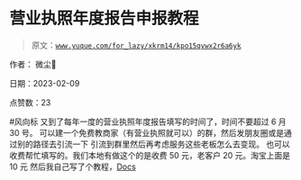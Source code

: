 # 营业执照年度报告申报教程

> 原文：[`www.yuque.com/for_lazy/xkrm14/kpo15qvwx2r6a6yk`](https://www.yuque.com/for_lazy/xkrm14/kpo15qvwx2r6a6yk)

作者： 微尘🐳

日期：2023-02-09

点赞数：23

#风向标 又到了每年一度的营业执照年度报告填写的时间了，时间不要超过 6 月 30 号。 可以建一个免费教商家（有营业执照就可以）的群，然后发朋友圈或是通过别的路径去引流一下 引流到群里然后再考虑服务这些老板怎么去变现。 也可以收费帮忙填写的。我们本地有做这个的是收费 50 元，老客户 20 元。淘宝上面是 10 元 然后我自己写了个教程，[Docs](https://cj9rppnbla.feishu.cn/docx/RbiYdkW0joJkiDxMFtwc3v0vnug)

